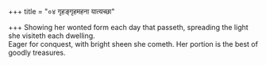 +++
title = "०४ गृहङ्गृहमहना यात्यच्छा"

+++
Showing her wonted form each day that passeth, spreading the light she visiteth each dwelling.  
     Eager for conquest, with bright sheen she cometh. Her portion is the best of goodly treasures.